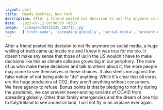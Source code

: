 ```yaml
---
layout: post
title:  Mandy Beckley, New York
description: After a friend posted his decision to not fly anymore on social media, a huge welling of truth came up inside me and I knew it was true for me too. It...
date:   2023-07-11 00:00:00 +0300
image:  '/images/20221225_182715.jpg'
tags:   ['truth-came', 'spreading-globally', 'social-media', 'prevent-never', 'one-trip', 'oil-corps', 'huge-welling', 'huge-producers']
---
```

After a friend posted his decision to not fly anymore on social media, a huge welling of truth came up inside me and I knew it was true for me too. It doesn't make any sense that those of us in the US wouldn't have to make decisions like this as climate collapse grows big in our periphery. The more of us who make these decisions and talk to others about it, the more people may come to see themselves in these choices. It also steels me against the false notion of not being able to "do" anything. While it's clear that oil corps are the huge producers of CO2, they aren't anything without consumers. We have agency to refuse. Bonus points is that by pledging to not fly during the pandemic, we can prevent never-ending variants of COVID from spreading globally. Other than family emergencies and the dream of one trip to Italy/Ireland to see ancestral land, I will not fly in an airplane ever again.

